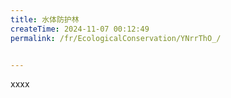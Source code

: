 ```yaml
---
title: 水体防护林
createTime: 2024-11-07 00:12:49
permalink: /fr/EcologicalConservation/YNrrThO_/


---
```


xxxx